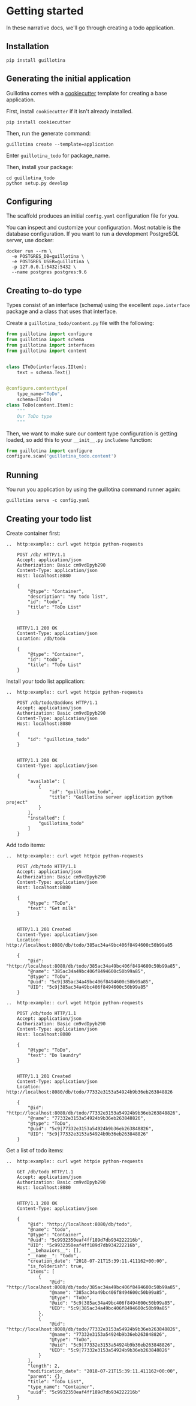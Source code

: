 # Getting started

In these narrative docs, we'll go through creating a todo application.

## Installation

```shell
pip install guillotina
```

## Generating the initial application

Guillotina comes with a [cookiecutter](https://cookiecutter.readthedocs.io/en/1.7.0/ "Link to cookiecutter") template for creating a base application.

First, install `cookiecutter` if it isn't already installed.

```shell
pip install cookiecutter
```

Then, run the generate command:

```shell
guillotina create --template=application
```

Enter `guillotina_todo` for package_name.

Then, install your package:

```shell
cd guillotina_todo
python setup.py develop
```

## Configuring

The scaffold produces an initial `config.yaml` configuration file for you.

You can inspect and customize your configuration. Most notable is the database
configuration. If you want to run a development PostgreSQL server, use docker:

```shell
docker run --rm \
  -e POSTGRES_DB=guillotina \
  -e POSTGRES_USER=guillotina \
  -p 127.0.0.1:5432:5432 \
  --name postgres postgres:9.6
```

## Creating to-do type

Types consist of an interface (schema) using the excellent `zope.interface` package
and a class that uses that interface.

Create a `guillotina_todo/content.py` file with the following:

```python
from guillotina import configure
from guillotina import schema
from guillotina import interfaces
from guillotina import content


class IToDo(interfaces.IItem):
    text = schema.Text()


@configure.contenttype(
    type_name="ToDo",
    schema=IToDo)
class ToDo(content.Item):
    """
    Our ToDo type
    """
```

Then, we want to make sure our content type configuration is getting loaded,
so add this to your `__init__.py` `includeme` function:

```python
from guillotina import configure
configure.scan('guillotina_todo.content')
```

## Running

You run you application by using the guillotina command runner again:

```shell
guillotina serve -c config.yaml
```

## Creating your todo list

Create container first:

```eval_rst
..  http:example:: curl wget httpie python-requests

    POST /db/ HTTP/1.1
    Accept: application/json
    Authorization: Basic cm9vdDpyb290
    Content-Type: application/json
    Host: localhost:8080

    {
        "@type": "Container",
        "description": "My todo list",
        "id": "todo",
        "title": "ToDo List"
    }


    HTTP/1.1 200 OK
    Content-Type: application/json
    Location: /db/todo

    {
        "@type": "Container",
        "id": "todo",
        "title": "ToDo List"
    }

```

Install your todo list application:

```eval_rst
..  http:example:: curl wget httpie python-requests

    POST /db/todo/@addons HTTP/1.1
    Accept: application/json
    Authorization: Basic cm9vdDpyb290
    Content-Type: application/json
    Host: localhost:8080

    {
        "id": "guillotina_todo"
    }


    HTTP/1.1 200 OK
    Content-Type: application/json

    {
        "available": [
            {
                "id": "guillotina_todo",
                "title": "Guillotina server application python project"
            }
        ],
        "installed": [
            "guillotina_todo"
        ]
    }

```

Add todo items:

```eval_rst
..  http:example:: curl wget httpie python-requests

    POST /db/todo HTTP/1.1
    Accept: application/json
    Authorization: Basic cm9vdDpyb290
    Content-Type: application/json
    Host: localhost:8080

    {
        "@type": "ToDo",
        "text": "Get milk"
    }


    HTTP/1.1 201 Created
    Content-Type: application/json
    Location: http://localhost:8080/db/todo/385ac34a49bc406f8494600c50b99a85

    {
        "@id": "http://localhost:8080/db/todo/385ac34a49bc406f8494600c50b99a85",
        "@name": "385ac34a49bc406f8494600c50b99a85",
        "@type": "ToDo",
        "@uid": "5c9|385ac34a49bc406f8494600c50b99a85",
        "UID": "5c9|385ac34a49bc406f8494600c50b99a85"
    }
```

```eval_rst
..  http:example:: curl wget httpie python-requests

    POST /db/todo HTTP/1.1
    Accept: application/json
    Authorization: Basic cm9vdDpyb290
    Content-Type: application/json
    Host: localhost:8080

    {
        "@type": "ToDo",
        "text": "Do laundry"
    }


    HTTP/1.1 201 Created
    Content-Type: application/json
    Location: http://localhost:8080/db/todo/77332e3153a54924b9b36eb263848826

    {
        "@id": "http://localhost:8080/db/todo/77332e3153a54924b9b36eb263848826",
        "@name": "77332e3153a54924b9b36eb263848826",
        "@type": "ToDo",
        "@uid": "5c9|77332e3153a54924b9b36eb263848826",
        "UID": "5c9|77332e3153a54924b9b36eb263848826"
    }
```

Get a list of todo items:

```eval_rst
..  http:example:: curl wget httpie python-requests

    GET /db/todo HTTP/1.1
    Accept: application/json
    Authorization: Basic cm9vdDpyb290
    Host: localhost:8080


    HTTP/1.1 200 OK
    Content-Type: application/json

    {
        "@id": "http://localhost:8080/db/todo",
        "@name": "todo",
        "@type": "Container",
        "@uid": "5c9932350eaf4ff189d7db934222216b",
        "UID": "5c9932350eaf4ff189d7db934222216b",
        "__behaviors__": [],
        "__name__": "todo",
        "creation_date": "2018-07-21T15:39:11.411162+00:00",
        "is_folderish": true,
        "items": [
            {
                "@id": "http://localhost:8080/db/todo/385ac34a49bc406f8494600c50b99a85",
                "@name": "385ac34a49bc406f8494600c50b99a85",
                "@type": "ToDo",
                "@uid": "5c9|385ac34a49bc406f8494600c50b99a85",
                "UID": "5c9|385ac34a49bc406f8494600c50b99a85"
            },
            {
                "@id": "http://localhost:8080/db/todo/77332e3153a54924b9b36eb263848826",
                "@name": "77332e3153a54924b9b36eb263848826",
                "@type": "ToDo",
                "@uid": "5c9|77332e3153a54924b9b36eb263848826",
                "UID": "5c9|77332e3153a54924b9b36eb263848826"
            }
        ],
        "length": 2,
        "modification_date": "2018-07-21T15:39:11.411162+00:00",
        "parent": {},
        "title": "ToDo List",
        "type_name": "Container",
        "uuid": "5c9932350eaf4ff189d7db934222216b"
    }
```
